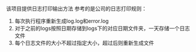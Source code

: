 该项目提供日志打印输出方法
参考的是公司的日志打印规则：
1. 每次执行程序重新生成log.log和error.log
2. 对于之前的logs按照日期存储到logs下的对应日期文件夹，一天存储一个日志文件
3. 每个日志文件的大小不超过指定大小，超过后则重新生成文件